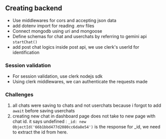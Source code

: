 ## Creating backend

- Use middlewares for cors and accepting json data
- add dotenv import for reading .env files
- Connect mongodb using uri and mongoose
- Define schemas for chat and userchats by referring to gemini api `startChat()`
- add post chat logics inside post api, we use clerk's userId for identification

### Session validation

- For session validation, use clerk nodejs sdk
- Using clerk middlewares, we can authenticate the requests made

### Challenges

1. all chats were saving to chats and not userchats because i forgot to add `await` before saving userchats
2. creating new chat in dashboard page does not take to new page with chat id. it says undefined : `_id: new ObjectId('66b1bbd477d2080cc6da8e54')` is the response for \_id, we need to extract the id from here.
